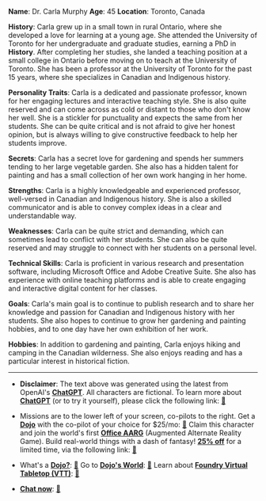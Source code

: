 **Name**: Dr. Carla Murphy
**Age**: 45
**Location**: Toronto, Canada

**History**: Carla grew up in a small town in rural Ontario, where she developed a love for learning at a young age. She attended the University of Toronto for her undergraduate and graduate studies, earning a PhD in **History**. After completing her studies, she landed a teaching position at a small college in Ontario before moving on to teach at the University of Toronto. She has been a professor at the University of Toronto for the past 15 years, where she specializes in Canadian and Indigenous history.

**Personality Traits**: Carla is a dedicated and passionate professor, known for her engaging lectures and interactive teaching style. She is also quite reserved and can come across as cold or distant to those who don't know her well. She is a stickler for punctuality and expects the same from her students. She can be quite critical and is not afraid to give her honest opinion, but is always willing to give constructive feedback to help her students improve.

**Secrets**: Carla has a secret love for gardening and spends her summers tending to her large vegetable garden. She also has a hidden talent for painting and has a small collection of her own work hanging in her home.

**Strengths**: Carla is a highly knowledgeable and experienced professor, well-versed in Canadian and Indigenous history. She is also a skilled communicator and is able to convey complex ideas in a clear and understandable way.

**Weaknesses**: Carla can be quite strict and demanding, which can sometimes lead to conflict with her students. She can also be quite reserved and may struggle to connect with her students on a personal level.

**Technical Skills**: Carla is proficient in various research and presentation software, including Microsoft Office and Adobe Creative Suite. She also has experience with online teaching platforms and is able to create engaging and interactive digital content for her classes.

**Goals**: Carla's main goal is to continue to publish research and to share her knowledge and passion for Canadian and Indigenous history with her students. She also hopes to continue to grow her gardening and painting hobbies, and to one day have her own exhibition of her work.

**Hobbies**: In addition to gardening and painting, Carla enjoys hiking and camping in the Canadian wilderness. She also enjoys reading and has a particular interest in historical fiction.
 

---
* **Disclaimer**: The text above was generated using the latest from OpenAI's [**ChatGPT**](https://openai.com/blog/chatgpt/).  All characters are fictional.  To learn more about [**ChatGPT**](https://openai.com/blog/chatgpt/) (or to try it yourself), please click the following link: [:closed_book:](https://openai.com/blog/chatgpt/)

* Missions are to the lower left of your screen, co-pilots to the right. Get a [**Dojo**](https://workmates.live/marketplace) with the co-pilot of your choice for $25/mo: [:green_book:](https://workmates.live/marketplace) Claim this character and join the world's first [**Office AARG**](https://dojos.world) (Augmented Alternate Reality Game). Build real-world things with a dash of fantasy! [**25% off**](https://blog.workmates.live/deal-on-a-dojo) for a limited time, via the following link: [:green_book:](https://blog.workmates.live/deal-on-a-dojo) 

* What's a [**Dojo?**](https://workdojos.com): [:blue_book:](https://workdojos.com)  Go to [**Dojo's World**](https://dojos.world): [:blue_book:](https://dojos.world)  Learn about [**Foundry Virtual Tabletop (VTT)**](https://foundryvtt.com): [:closed_book:](https://foundryvtt.com/)

* [**Chat now**](https://chat.workmates.live/channel/support): [:ledger:](https://chat.workmates.live/channel/support)